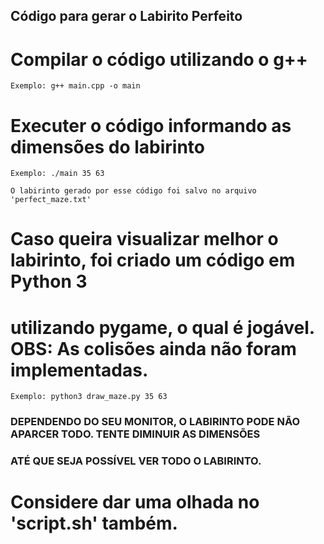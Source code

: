 ## Código para gerar o Labirito Perfeito

# Compilar o código utilizando o g++
    Exemplo: g++ main.cpp -o main

# Executer o código informando as dimensões do labirinto
    Exemplo: ./main 35 63

    O labirinto gerado por esse código foi salvo no arquivo 'perfect_maze.txt'

# Caso queira visualizar melhor o labirinto, foi criado um código em Python 3
# utilizando pygame, o qual é jogável. OBS: As colisões ainda não foram implementadas.

    Exemplo: python3 draw_maze.py 35 63

### DEPENDENDO DO SEU MONITOR, O LABIRINTO PODE NÃO APARCER TODO. TENTE DIMINUIR AS DIMENSÕES
### ATÉ QUE SEJA POSSÍVEL VER TODO O LABIRINTO.

# Considere dar uma olhada no 'script.sh' também.